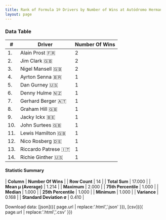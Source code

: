 ```yaml
---
title: Rank of Formula 1® Drivers by Number of Wins at Autódromo Hermanos Rodríguez
layout: page
---
```


<canvas id="chart" width="400" height="180"></canvas>
<script>
var data = {
    "datasets": [
        {
            "backgroundColor": [
                "#9C8E8D",
                "#9C8E8D",
                "#9C8E8D",
                "#9C8E8D",
                "#9C8E8D",
                "#9C8E8D",
                "#9C8E8D",
                "#9C8E8D",
                "#9C8E8D",
                "#9C8E8D",
                "#9C8E8D",
                "#9C8E8D",
                "#9C8E8D",
                "#9C8E8D"
            ],
            "borderColor": [
                "#1D181E",
                "#1D181E",
                "#1D181E",
                "#1D181E",
                "#1D181E",
                "#1D181E",
                "#1D181E",
                "#1D181E",
                "#1D181E",
                "#1D181E",
                "#1D181E",
                "#1D181E",
                "#1D181E",
                "#1D181E"
            ],
            "borderWidth": 1,
            "data": [
                2.0,
                2.0,
                2.0,
                1.0,
                1.0,
                1.0,
                1.0,
                1.0,
                1.0,
                1.0,
                1.0,
                1.0,
                1.0,
                1.0
            ],
            "label": "Number Of Wins"
        }
    ],
    "labels": [
        "Alain Prost",
        "Jim Clark",
        "Nigel Mansell",
        "Ayrton Senna",
        "Dan Gurney",
        "Denny Hulme",
        "Gerhard Berger",
        "Graham Hill",
        "Jacky Ickx",
        "John Surtees",
        "Lewis Hamilton",
        "Nico Rosberg",
        "Riccardo Patrese",
        "Richie Ginther"
    ]
};
var options = {
  legend: {
    display: false
  },
  scales: {
    xAxes: [{
      ticks: {
        beginAtZero: true,
        maxRotation: 180,
        display: window.innerWidth > 800
      }
    }],
    yAxes: [{
      ticks: {
        beginAtZero: true
      }
    }]
  },
  onResize: function(chart, size) {
    chart.options.scales.xAxes[0].ticks.display = size.width > 800;
  }
};
var chart = new Chart("chart", {
    data: data,
    type: 'bar',
    options: options
});
</script>



### Data Table

| # | Driver | Number Of Wins |
|--|--|--|
| 1. | Alain Prost 🇫🇷 | 2 |
| 2. | Jim Clark 🇬🇧 | 2 |
| 3. | Nigel Mansell 🇬🇧 | 2 |
| 4. | Ayrton Senna 🇧🇷 | 1 |
| 5. | Dan Gurney 🇺🇸 | 1 |
| 6. | Denny Hulme 🇳🇿 | 1 |
| 7. | Gerhard Berger 🇦🇹 | 1 |
| 8. | Graham Hill 🇬🇧 | 1 |
| 9. | Jacky Ickx 🇧🇪 | 1 |
| 10. | John Surtees 🇬🇧 | 1 |
| 11. | Lewis Hamilton 🇬🇧 | 1 |
| 12. | Nico Rosberg 🇩🇪 | 1 |
| 13. | Riccardo Patrese 🇮🇹 | 1 |
| 14. | Richie Ginther 🇺🇸 | 1 |

#### Statistic Summary

| **Column** | **Number Of Wins** |
| **Row Count** | 14 |
| **Total Sum** | 17.000 |
| **Mean μ (Average)** | 1.214 |
| **Maximum** | 2.000 |
| **75th Percentile** | 1.000 |
| **Median** | 1.000 |
| **25th Percentile** | 1.000 |
| **Minimum** | 1.000 |
| **Variance** | 0.168 |
| **Standard Deviation σ** | 0.410 |

Download data: [json]({{ page.url | replace:'.html','.json' }}), [csv]({{ page.url | replace:'.html','.csv' }})
